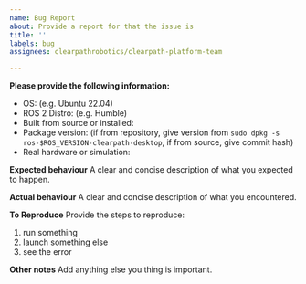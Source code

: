 ```yaml
---
name: Bug Report
about: Provide a report for that the issue is
title: ''
labels: bug
assignees: clearpathrobotics/clearpath-platform-team

---
```


**Please provide the following information:**
 - OS: (e.g. Ubuntu 22.04)
 - ROS 2 Distro: (e.g. Humble)
 - Built from source or installed:
 - Package version: (if from repository, give version from `sudo dpkg -s ros-$ROS_VERSION-clearpath-desktop`, if from source, give commit hash)
 - Real hardware or simulation:

 **Expected behaviour**
 A clear and concise description of what you expected to happen.

 **Actual behaviour**
 A clear and concise description of what you encountered.

**To Reproduce**
Provide the steps to reproduce:
1. run something
2. launch something else
3. see the error


**Other notes**
Add anything else you thing is important.
